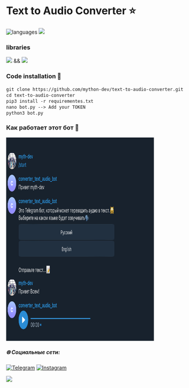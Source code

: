 # Text to Audio Converter ⭐️


![languages](https://img.shields.io/badge/Python-3-blue)
![](https://img.shields.io/github/last-commit/mython-dev/text-to-audio-converter)

### libraries

![](https://img.shields.io/badge/TeleBot-blue) && ![](https://img.shields.io/badge/gTTS-blue)


### Code installation 📝

```
git clone https://github.com/mython-dev/text-to-audio-converter.git
cd text-to-audio-converter
pip3 install -r requirementes.txt
nano bot.py --> Add your TOKEN
python3 bot.py
```


### Как работает этот бот 🤖

<img src="https://github.com/mython-dev/text-to-audio-converter/blob/main/screenshots/bot.jpeg" width="400" height="550">


##### 🌐 Социальные сети:

[![Telegram](https://img.shields.io/badge/-Telegram-090909?style=for-the-badge&logo=telegram&logoColor=27A0D9)](https://t.me/myth_dev)
[![Instagram](https://img.shields.io/badge/-Instagram-090909?style=for-the-badge&logo=instagram&logoColor=B4068E)](https://www.instagram.com/mython_dev/)

<a href="https://mython.uz/" target="_blank">
   <img src="https://img.shields.io/badge/-mython.uz-black?logo=dialogflow&style=for-the-badge">
</a>
<a href="m
